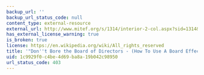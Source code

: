 ```yaml
---
backup_url: ''
backup_url_status_code: null
content_type: external-resource
external_url: http://www.mitef.org/s/1314/interior-2-col.aspx?sid=1314&gid=5&pgid=5787
has_external_license_warning: true
is_broken: true
license: https://en.wikipedia.org/wiki/All_rights_reserved
title: '"Don''t Bore the Board of Directors - (How To Use A Board Effectively)"'
uid: 1c9929f0-c4be-4d69-ba8a-19b042c98950
url_status_code: 403
---
```

